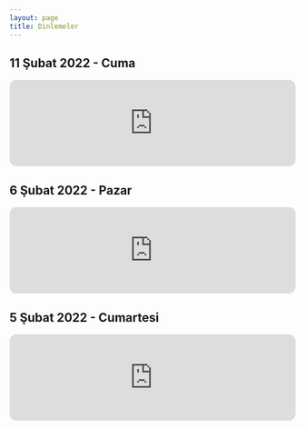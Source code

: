 ```yaml
---
layout: page
title: Dinlemeler
---
```


## 11 Şubat 2022 - Cuma

<iframe style="border-radius:12px" src="https://open.spotify.com/embed/episode/63OH9Mk1jVAWeCHBC5SZcS?utm_source=generator&theme=0" width="100%" height="152" frameBorder="0" allowfullscreen="" allow="autoplay; clipboard-write; encrypted-media; fullscreen; picture-in-picture"></iframe>

## 6 Şubat 2022 - Pazar

<iframe style="border-radius:12px" src="https://open.spotify.com/embed/episode/23AnibIAXvDGzSfCRGr9oh?utm_source=generator&theme=0" width="100%" height="152" frameBorder="0" allowfullscreen="" allow="autoplay; clipboard-write; encrypted-media; fullscreen; picture-in-picture"></iframe>

## 5 Şubat 2022 - Cumartesi

<iframe style="border-radius:12px" src="https://open.spotify.com/embed/episode/3EQmmOt8vFNLORacU3PsZb?utm_source=generator&theme=0" width="100%" height="152" frameBorder="0" allowfullscreen="" allow="autoplay; clipboard-write; encrypted-media; fullscreen; picture-in-picture"></iframe>